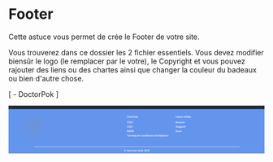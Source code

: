 # Footer

Cette astuce vous permet de crée le Footer de votre site.

Vous trouverez dans ce dossier les 2 fichier essentiels. Vous devez modifier biensûr le logo (le remplacer par le votre), le Copyright et vous pouvez rajouter des liens ou des chartes ainsi que changer la couleur du badeaux ou bien d'autre chose.

[ - DoctorPok ]

<div align="center">
  <img src="https://github.com/DoctorPok42/Astuces-Web/blob/main/V1/IMG/Footer.PNG">
</div>
